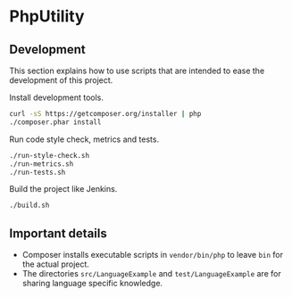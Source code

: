 # PhpUtility

## Development

This section explains how to use scripts that are intended to ease the development of this project.

Install development tools.

```sh
curl -sS https://getcomposer.org/installer | php
./composer.phar install
```

Run code style check, metrics and tests.

```sh
./run-style-check.sh
./run-metrics.sh
./run-tests.sh
```

Build the project like Jenkins.

```sh
./build.sh
```


## Important details

* Composer installs executable scripts in `vendor/bin/php` to leave `bin` for the actual project.
* The directories `src/LanguageExample` and `test/LanguageExample` are for sharing language specific knowledge.
